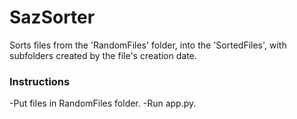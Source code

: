 # SazSorter
Sorts files from the 'RandomFiles' folder, into the 'SortedFiles', with subfolders created by the file's creation date.

### Instructions
-Put files in RandomFiles folder.
-Run app.py.

